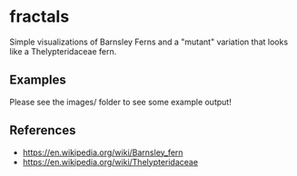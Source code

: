 # fractals

Simple visualizations of Barnsley Ferns and a "mutant" variation that looks like a Thelypteridaceae fern.

## Examples

Please see the images/ folder to see some example output!

## References

- https://en.wikipedia.org/wiki/Barnsley_fern
- https://en.wikipedia.org/wiki/Thelypteridaceae


